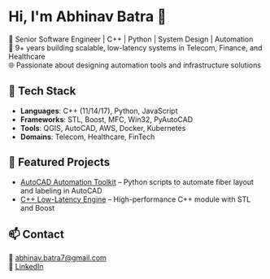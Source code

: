 # Hi, I'm Abhinav Batra 👋

🚀 Senior Software Engineer | C++ | Python | System Design | Automation  
🔧 9+ years building scalable, low-latency systems in Telecom, Finance, and Healthcare  
🌐 Passionate about designing automation tools and infrastructure solutions

## 🔨 Tech Stack
- **Languages**: C++ (11/14/17), Python, JavaScript
- **Frameworks**: STL, Boost, MFC, Win32, PyAutoCAD
- **Tools**: QGIS, AutoCAD, AWS, Docker, Kubernetes
- **Domains**: Telecom, Healthcare, FinTech

## 📂 Featured Projects
- [AutoCAD Automation Toolkit](https://github.com/AbhinavaBatra/autocad-automation) – Python scripts to automate fiber layout and labeling in AutoCAD
- [C++ Low-Latency Engine](https://github.com/AbhinavaBatra/low-latency-cpp) – High-performance C++ module with STL and Boost

## 📫 Contact
📧 abhinav.batra7@gmail.com  
🔗 [LinkedIn](https://linkedin.com/in/abhibatra92)

